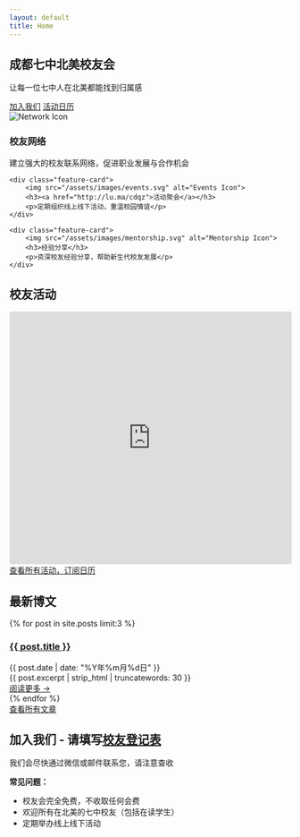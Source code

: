 ```yaml
---
layout: default
title: Home
---
```


<section class="hero">
    <h1>成都七中北美校友会</h1>
    <p>让每一位七中人在北美都能找到归属感</p>
    <a href="#join" class="cta-button">加入我们</a>
    <a href="http://lu.ma/cdqz" class="cta-button">活动日历</a>

</section>

<div class="features">
    <div class="feature-card">
        <img src="/assets/images/network.svg" alt="Network Icon">
        <h3>校友网络</h3>
        <p>建立强大的校友联系网络，促进职业发展与合作机会</p>
    </div>
    
    <div class="feature-card">
        <img src="/assets/images/events.svg" alt="Events Icon">
        <h3><a href="http://lu.ma/cdqz">活动聚会</a></h3>
        <p>定期组织线上线下活动，重温校园情谊</p>
    </div>
    
    <div class="feature-card">
        <img src="/assets/images/mentorship.svg" alt="Mentorship Icon">
        <h3>经验分享</h3>
        <p>资深校友经验分享，帮助新生代校友发展</p>
    </div>
</div>


<section class="recent-posts">
    <div class="container">
        <h2>校友活动</h2>
        <div class="posts-grid">
            <iframe
              src="https://lu.ma/embed/calendar/cal-T6Ukwd9haQqyPCA/events"
              width="100%"
              height="450"
              frameborder="0"
              style="border: 1px solid #bfcbda88; border-radius: 4px;"
              allowfullscreen=""
              aria-hidden="false"
              tabindex="0"
            ></iframe>
        </div>
        <div class="view-all">
            <a href="http://lu.ma/cdqz" class="cta-button-secondary">查看所有活动，订阅日历</a>
        </div>
    </div>
</section>


<section class="recent-posts">
    <div class="container">
        <h2>最新博文</h2>
        <div class="posts-grid">
            {% for post in site.posts limit:3 %}
            <div class="post-card">
                <h3><a href="{{ post.url | relative_url }}">{{ post.title }}</a></h3>
                <div class="post-date">{{ post.date | date: "%Y年%m月%d日" }}</div>
                <div class="post-excerpt">
                    {{ post.excerpt | strip_html | truncatewords: 30 }}
                </div>
                <a href="{{ post.url | relative_url }}" class="read-more">阅读更多 →</a>
            </div>
            {% endfor %}
        </div>
        <div class="view-all">
            <a href="/blog" class="cta-button-secondary">查看所有文章</a>
        </div>
    </div>
</section>

<section id="join" class="join-section">
    <div class="container">
        <h2>加入我们 - 请填写<a href="https://forms.gle/6FrMWwHEKqK4EcJn9" target="_blank">校友登记表</a></h2>
        <div class="join-content">
            <div class="join-grid">
                <div class="contact-card">
                    <p class="note">我们会尽快通过微信或邮件联系您，请注意查收</p>
                    <div class="faq-mini">
                        <p><strong>常见问题：</strong></p>
                        <ul>
                            <li>校友会完全免费，不收取任何会费</li>
                            <li>欢迎所有在北美的七中校友（包括在读学生）</li>
                            <li>定期举办线上线下活动</li>
                        </ul>
                    </div>
                </div>
            </div>
        </div>
    </div>
</section> 
